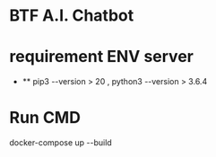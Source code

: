 # BTF A.I. Chatbot

# requirement ENV server

- \*\* pip3 --version > 20 , python3 --version > 3.6.4

# Run CMD

docker-compose up --build

<!-- 1. pip3 install --no-cache-dir -r requirements.txt
2. python3 server.py -->
